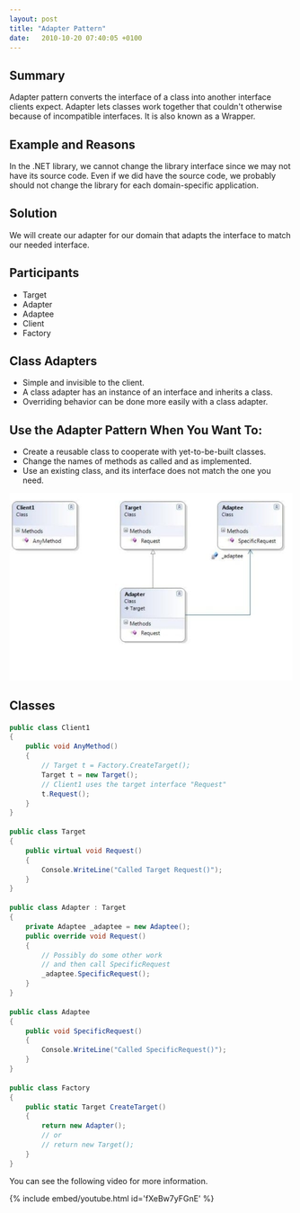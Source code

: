 ```yaml
---
layout: post
title: "Adapter Pattern"
date:   2010-10-20 07:40:05 +0100
---
```


## Summary

Adapter pattern converts the interface of a class into another interface clients expect. Adapter lets classes work together that couldn't otherwise because of incompatible interfaces. It is also known as a Wrapper.

## Example and Reasons

In the .NET library, we cannot change the library interface since we may not have its source code. Even if we did have the source code, we probably should not change the library for each domain-specific application.

## Solution

We will create our adapter for our domain that adapts the interface to match our needed interface.

## Participants
- Target
- Adapter
- Adaptee
- Client
- Factory

## Class Adapters
- Simple and invisible to the client.
- A class adapter has an instance of an interface and inherits a class.
- Overriding behavior can be done more easily with a class adapter.

## Use the Adapter Pattern When You Want To:
- Create a reusable class to cooperate with yet-to-be-built classes.
- Change the names of methods as called and as implemented.
- Use an existing class, and its interface does not match the one you need.

[![image001](/assets/img/2010/05/image001.jpg)](/assets/img/2010/05/image001.jpg)

## Classes

```csharp
public class Client1
{
    public void AnyMethod()
    {
        // Target t = Factory.CreateTarget();
        Target t = new Target();
        // Client1 uses the target interface "Request"
        t.Request();
    }
}

public class Target
{
    public virtual void Request()
    {
        Console.WriteLine("Called Target Request()");
    }
}

public class Adapter : Target
{
    private Adaptee _adaptee = new Adaptee();
    public override void Request()
    {
        // Possibly do some other work
        // and then call SpecificRequest
        _adaptee.SpecificRequest();
    }
}

public class Adaptee
{
    public void SpecificRequest()
    {
        Console.WriteLine("Called SpecificRequest()");
    }
}

public class Factory
{
    public static Target CreateTarget()
    {
        return new Adapter();
        // or
        // return new Target();
    }
}

```

You can see the following video for more information.

{% include embed/youtube.html id='fXeBw7yFGnE' %}
